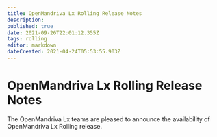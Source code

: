 ```yaml
---
title: OpenMandriva Lx Rolling Release Notes
description: 
published: true
date: 2021-09-26T22:01:12.355Z
tags: rolling
editor: markdown
dateCreated: 2021-04-24T05:53:55.903Z
---
```


# OpenMandriva Lx Rolling Release Notes
The OpenMandriva Lx teams are pleased to announce the availability of OpenMandriva Lx Rolling release.